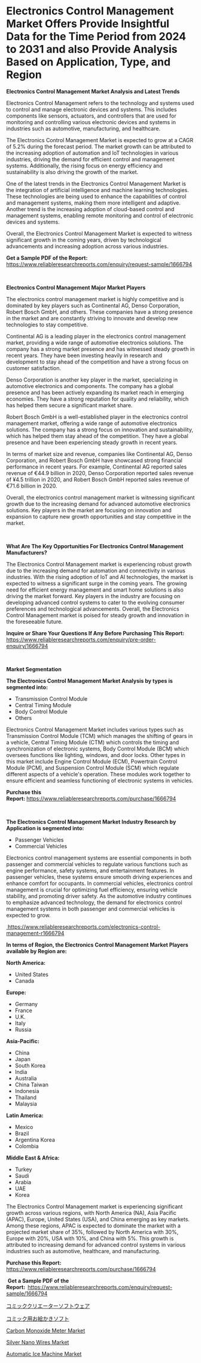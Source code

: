 <p><h1>Electronics Control Management Market Offers Provide Insightful Data for the Time Period from 2024 to 2031 and also Provide Analysis Based on Application, Type, and Region</h1></p><p><strong>Electronics Control Management Market Analysis and Latest Trends</strong></p>
<p><p>Electronics Control Management refers to the technology and systems used to control and manage electronic devices and systems. This includes components like sensors, actuators, and controllers that are used for monitoring and controlling various electronic devices and systems in industries such as automotive, manufacturing, and healthcare.</p><p>The Electronics Control Management Market is expected to grow at a CAGR of 5.2% during the forecast period. The market growth can be attributed to the increasing adoption of automation and IoT technologies in various industries, driving the demand for efficient control and management systems. Additionally, the rising focus on energy efficiency and sustainability is also driving the growth of the market.</p><p>One of the latest trends in the Electronics Control Management Market is the integration of artificial intelligence and machine learning technologies. These technologies are being used to enhance the capabilities of control and management systems, making them more intelligent and adaptive. Another trend is the increasing adoption of cloud-based control and management systems, enabling remote monitoring and control of electronic devices and systems.</p><p>Overall, the Electronics Control Management Market is expected to witness significant growth in the coming years, driven by technological advancements and increasing adoption across various industries.</p></p>
<p><strong>Get a Sample PDF of the Report:&nbsp;</strong> <a href="https://www.reliableresearchreports.com/enquiry/request-sample/1666794">https://www.reliableresearchreports.com/enquiry/request-sample/1666794</a></p>
<p>&nbsp;</p>
<p><strong>Electronics Control Management Major Market Players</strong></p>
<p><p>The electronics control management market is highly competitive and is dominated by key players such as Continental AG, Denso Corporation, Robert Bosch GmbH, and others. These companies have a strong presence in the market and are constantly striving to innovate and develop new technologies to stay competitive.</p><p>Continental AG is a leading player in the electronics control management market, providing a wide range of automotive electronics solutions. The company has a strong market presence and has witnessed steady growth in recent years. They have been investing heavily in research and development to stay ahead of the competition and have a strong focus on customer satisfaction.</p><p>Denso Corporation is another key player in the market, specializing in automotive electronics and components. The company has a global presence and has been actively expanding its market reach in emerging economies. They have a strong reputation for quality and reliability, which has helped them secure a significant market share.</p><p>Robert Bosch GmbH is a well-established player in the electronics control management market, offering a wide range of automotive electronics solutions. The company has a strong focus on innovation and sustainability, which has helped them stay ahead of the competition. They have a global presence and have been experiencing steady growth in recent years.</p><p>In terms of market size and revenue, companies like Continental AG, Denso Corporation, and Robert Bosch GmbH have showcased strong financial performance in recent years. For example, Continental AG reported sales revenue of €44.9 billion in 2020, Denso Corporation reported sales revenue of ¥4.5 trillion in 2020, and Robert Bosch GmbH reported sales revenue of €71.6 billion in 2020.</p><p>Overall, the electronics control management market is witnessing significant growth due to the increasing demand for advanced automotive electronics solutions. Key players in the market are focusing on innovation and expansion to capture new growth opportunities and stay competitive in the market.</p></p>
<p>&nbsp;</p>
<p><strong>What Are The Key Opportunities For Electronics Control Management Manufacturers?</strong></p>
<p><p>The Electronics Control Management market is experiencing robust growth due to the increasing demand for automation and connectivity in various industries. With the rising adoption of IoT and AI technologies, the market is expected to witness a significant surge in the coming years. The growing need for efficient energy management and smart home solutions is also driving the market forward. Key players in the industry are focusing on developing advanced control systems to cater to the evolving consumer preferences and technological advancements. Overall, the Electronics Control Management market is poised for steady growth and innovation in the foreseeable future.</p></p>
<p><strong>Inquire or Share Your Questions If Any Before Purchasing This Report:</strong> <a href="https://www.reliableresearchreports.com/enquiry/pre-order-enquiry/1666794">https://www.reliableresearchreports.com/enquiry/pre-order-enquiry/1666794</a></p>
<p>&nbsp;</p>
<p><strong>Market Segmentation</strong></p>
<p><strong>The Electronics Control Management Market Analysis by types is segmented into:</strong></p>
<p><ul><li>Transmission Control Module</li><li>Central Timing Module</li><li>Body Control Module</li><li>Others</li></ul></p>
<p><p>Electronics Control Management Market includes various types such as Transmission Control Module (TCM) which manages the shifting of gears in a vehicle, Central Timing Module (CTM) which controls the timing and synchronization of electronic systems, Body Control Module (BCM) which oversees functions like lighting, windows, and door locks. Other types in this market include Engine Control Module (ECM), Powertrain Control Module (PCM), and Suspension Control Module (SCM) which regulate different aspects of a vehicle's operation. These modules work together to ensure efficient and seamless functioning of electronic systems in vehicles.</p></p>
<p><strong>Purchase this Report:&nbsp;</strong><a href="https://www.reliableresearchreports.com/purchase/1666794">https://www.reliableresearchreports.com/purchase/1666794</a></p>
<p>&nbsp;</p>
<p><strong>The Electronics Control Management Market Industry Research by Application is segmented into:</strong></p>
<p><ul><li>Passenger Vehicles</li><li>Commercial Vehicles</li></ul></p>
<p><p>Electronics control management systems are essential components in both passenger and commercial vehicles to regulate various functions such as engine performance, safety systems, and entertainment features. In passenger vehicles, these systems ensure smooth driving experiences and enhance comfort for occupants. In commercial vehicles, electronics control management is crucial for optimizing fuel efficiency, ensuring vehicle stability, and promoting driver safety. As the automotive industry continues to emphasize advanced technology, the demand for electronics control management systems in both passenger and commercial vehicles is expected to grow.</p></p>
<p><a href="https://www.reliableresearchreports.com/electronics-control-management-r1666794">&nbsp;https://www.reliableresearchreports.com/electronics-control-management-r1666794</a></p>
<p><strong>In terms of Region, the Electronics Control Management Market Players available by Region are:</strong></p>
<p>
    <p> <strong> North America: </strong>
        <ul>
            <li>United States</li>
            <li>Canada</li>
        </ul>
        </p> 
    <p> <strong> Europe: </strong>
        <ul>
            <li>Germany</li>
            <li>France</li>
            <li>U.K.</li>
            <li>Italy</li>
            <li>Russia</li>
        </ul>
        </p> 
    <p> <strong> Asia-Pacific: </strong>
        <ul>
            <li>China</li>
            <li>Japan</li>
            <li>South Korea</li>
            <li>India</li>
            <li>Australia</li>
            <li>China Taiwan</li>
            <li>Indonesia</li>
            <li>Thailand</li>
            <li>Malaysia</li>
        </ul>
        </p> 
    <p> <strong> Latin America: </strong>
        <ul>
            <li>Mexico</li>
            <li>Brazil</li>
            <li>Argentina Korea</li>
            <li>Colombia</li>
        </ul>
        </p> 
    <p> <strong> Middle East & Africa: </strong>
        <ul>
            <li>Turkey</li>
            <li>Saudi</li>
            <li>Arabia</li>
            <li>UAE</li>
            <li>Korea</li>
        </ul>
    </p>
    </p>
<p><p>The Electronics Control Management market is experiencing significant growth across various regions, with North America (NA), Asia Pacific (APAC), Europe, United States (USA), and China emerging as key markets. Among these regions, APAC is expected to dominate the market with a projected market share of 35%, followed by North America with 30%, Europe with 20%, USA with 10%, and China with 5%. This growth is attributed to increasing demand for advanced control systems in various industries such as automotive, healthcare, and manufacturing.</p></p>
<p><strong>Purchase this Report: </strong><a href="https://www.reliableresearchreports.com/purchase/1666794">https://www.reliableresearchreports.com/purchase/1666794</a></p>
<p>&nbsp;<strong>Get a Sample PDF of the Report:&nbsp;&nbsp;</strong><a href="https://www.reliableresearchreports.com/enquiry/request-sample/1666794">https://www.reliableresearchreports.com/enquiry/request-sample/1666794</a></p>
<p><strong></strong></p>
<p><p><a href="https://github.com/ReyesKohler20231/Market-Research-Report-List-1/blob/main/772466356917.md">コミッククリエーターソフトウェア</a></p><p><a href="https://github.com/adcxff01450218/Market-Research-Report-List-2/blob/main/855547456916.md">コミック用お絵かきソフト</a></p><p><a href="https://www.linkedin.com/pulse/carbon-monoxide-meter-market-outlook-industry-overview-f7lrc">Carbon Monoxide Meter Market</a></p><p><a href="https://github.com/Whitneyboyettebo9kiw7yr13/Market-Research-Report-List-2/blob/main/silver-nano-wires-market.md">Silver Nano Wires Market</a></p><p><a href="https://www.linkedin.com/pulse/automatic-ice-machine-market-size-trends-complete-industry-vjx3c">Automatic Ice Machine Market</a></p></p>